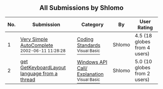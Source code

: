 ﻿<div align="center">

## All Submissions by Shlomo

</div>

No.  | Submission | Category | By   | User Rating
---- | ---------- | -------- | ---- | -----------
1 | [Very Simple AutoComplete<br /><sup>2002-06-11 11:28:28</sup>](https://github.com/Planet-Source-Code/shlomo-very-simple-autocomplete__1-35709) | [Coding Standards<br /><sup>Visual Basic</sup>](../ByCategory/coding-standards__1-43.md) | Shlomo | 4.5 (18 globes from 4 users)
2 | [get GetKeyboardLayout language from a thread<br />](https://github.com/Planet-Source-Code/shlomo-get-getkeyboardlayout-language-from-a-thread__1-6449) | [Windows API Call/ Explanation<br /><sup>Visual Basic</sup>](../ByCategory/windows-api-call-explanation__1-39.md) | Shlomo | 5.0 (10 globes from 2 users)
